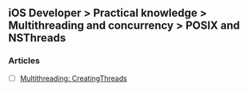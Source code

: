 ## iOS Developer > Practical knowledge > Multithreading and concurrency > POSIX and NSThreads

### Articles
- [ ] [Multithreading: CreatingThreads](https://developer.apple.com/library/content/documentation/Cocoa/Conceptual/Multithreading/CreatingThreads/CreatingThreads.html)


